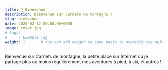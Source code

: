 ```yaml
---
title: 📍 Bienvenue
description: Bienvenue sur Carnets de montagne !
slug: bienvenue
date: 2025-02-12 00:00:00+0000
image: cover.jpg
# tags:
#     - Example Tag
weight: 1       # You can add weight to some posts to override the default sorting (date descending)
---
```


Bienvenue sur Carnets de montagne, la petite place sur Internet où je partage plus ou moins régulièrement mes aventures à pied, à ski, et autres !